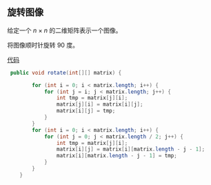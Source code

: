 ## 旋转图像

给定一个 *n* × *n* 的二维矩阵表示一个图像。

将图像顺时针旋转 90 度。

[代码](../../../leetcode/app/src/main/java/top/werls/leetcode/RotateMatrix.java)

```java
 public void rotate(int[][] matrix) {

        for (int i = 0; i < matrix.length; i++) {
            for (int j = i; j < matrix.length; j++) {
                int tmp = matrix[j][i];
                matrix[j][i] = matrix[i][j];
                matrix[i][j] = tmp;
            }
        }
        for (int i = 0; i < matrix.length; i++) {
            for (int j = 0; j < matrix.length / 2; j++) {
                int tmp = matrix[j][i];
                matrix[i][j] = matrix[i][matrix.length - j - 1];
                matrix[i][matrix.length - j - 1] = tmp;
            }
        }
    }
```

